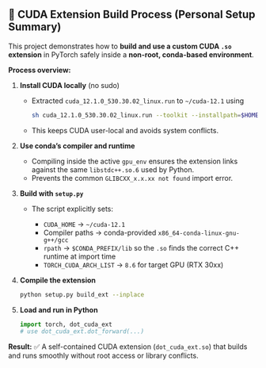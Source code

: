 ## 🚀 CUDA Extension Build Process (Personal Setup Summary)

This project demonstrates how to **build and use a custom CUDA `.so` extension** in PyTorch safely inside a **non-root, conda-based environment**.

**Process overview:**

1. **Install CUDA locally** (no sudo)

   * Extracted `cuda_12.1.0_530.30.02_linux.run` to `~/cuda-12.1` using

     ```bash
     sh cuda_12.1.0_530.30.02_linux.run --toolkit --installpath=$HOME/cuda-12.1
     ```
   * This keeps CUDA user-local and avoids system conflicts.

2. **Use conda’s compiler and runtime**

   * Compiling inside the active `gpu_env` ensures the extension links against the same `libstdc++.so.6` used by Python.
   * Prevents the common `GLIBCXX_x.x.xx not found` import error.

3. **Build with `setup.py`**

   * The script explicitly sets:

     * `CUDA_HOME` → `~/cuda-12.1`
     * Compiler paths → conda-provided `x86_64-conda-linux-gnu-g++/gcc`
     * `rpath` → `$CONDA_PREFIX/lib` so the `.so` finds the correct C++ runtime at import time
     * `TORCH_CUDA_ARCH_LIST` → `8.6` for target GPU (RTX 30xx)

4. **Compile the extension**

   ```bash
   python setup.py build_ext --inplace
   ```

5. **Load and run in Python**

   ```python
   import torch, dot_cuda_ext
   # use dot_cuda_ext.dot_forward(...)
   ```

**Result:**
✅ A self-contained CUDA extension (`dot_cuda_ext.so`) that builds and runs smoothly without root access or library conflicts.